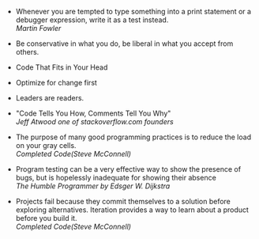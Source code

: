 - Whenever you are tempted to type something into a print statement or a debugger expression, write it as a test
  instead.  
  _Martin Fowler_
- Be conservative in what you do, be liberal in what you accept from others.
- Code That Fits in Your Head
- Optimize for change first
- Leaders are readers.
- "Code Tells You How, Comments Tell You Why"  
  _Jeff Atwood one of stackoverflow.com founders_
- The purpose of many good programming practices is to reduce the load on your gray
  cells.  
  _Completed Code(Steve McConnell)_

- Program testing can be a very effective way to show the presence of bugs, but is hopelessly inadequate for showing
  their absence  
  _The Humble Programmer by Edsger W. Dijkstra_

- Projects fail because they commit themselves to a solution before exploring alternatives. Iteration provides a way to
  learn about a product before you build it.  
  _Completed Code(Steve McConnell)_